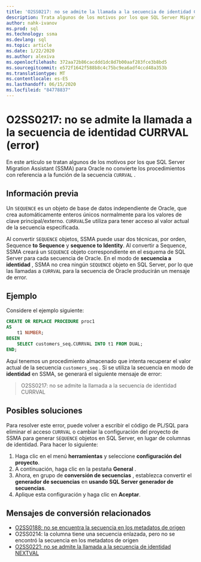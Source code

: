 ```yaml
---
title: 'O2SS0217: no se admite la llamada a la secuencia de identidad CURRVAL (error)'
description: Trata algunos de los motivos por los que SQL Server Migration Assistant (SSMA) para Oracle no convierte los procedimientos con referencia a la función CURRVAL de la secuencia.
author: nahk-ivanov
ms.prod: sql
ms.technology: ssma
ms.devlang: sql
ms.topic: article
ms.date: 1/22/2020
ms.author: alexiva
ms.openlocfilehash: 372aa72b86cacddd1dc8d7b00aaf283fce3b8bd5
ms.sourcegitcommit: e572f1642f588b8c4c75bc9ea6adf4ccd48a353b
ms.translationtype: MT
ms.contentlocale: es-ES
ms.lasthandoff: 06/15/2020
ms.locfileid: "84778837"
---
```

# <a name="o2ss0217-call-to-identity-sequence-currval-not-supported-error"></a>O2SS0217: no se admite la llamada a la secuencia de identidad CURRVAL (error)

En este artículo se tratan algunos de los motivos por los que SQL Server Migration Assistant (SSMA) para Oracle no convierte los procedimientos con referencia a la función de la secuencia `CURRVAL` .

## <a name="background"></a>Información previa

Un `SEQUENCE` es un objeto de base de datos independiente de Oracle, que crea automáticamente enteros únicos normalmente para los valores de clave principal/externo. `CURRVAL`Se utiliza para tener acceso al valor actual de la secuencia especificada.

Al convertir `SEQUENCE` objetos, SSMA puede usar dos técnicas, por orden, Sequence **to Sequence** y **sequence to Identity**. Al convertir a Sequence, SSMA creará un `SEQUENCE` objeto correspondiente en el esquema de SQL Server para cada secuencia de Oracle. En el modo de **secuencia a identidad** , SSMA no crea ningún `SEQUENCE` objeto en SQL Server, por lo que las llamadas a `CURRVAL` para la secuencia de Oracle producirán un mensaje de error.

## <a name="example"></a>Ejemplo

Considere el ejemplo siguiente:

```sql
CREATE OR REPLACE PROCEDURE proc1
AS
    t1 NUMBER;
BEGIN
    SELECT customers_seq.CURRVAL INTO t1 FROM DUAL;
END;
```

Aquí tenemos un procedimiento almacenado que intenta recuperar el valor actual de la secuencia `customers_seq` . Si se utiliza la secuencia en modo de **identidad** en SSMA, se generará el siguiente mensaje de error:

> O2SS0217: no se admite la llamada a la secuencia de identidad CURRVAL

## <a name="possible-remedies"></a>Posibles soluciones

Para resolver este error, puede volver a escribir el código de PL/SQL para eliminar el acceso `CURRVAL` o cambiar la configuración del proyecto de SSMA para generar `SEQUENCE` objetos en SQL Server, en lugar de columnas de identidad. Para hacer lo siguiente:

1. Haga clic en el menú **herramientas** y seleccione **configuración del proyecto**.
2. A continuación, haga clic en la pestaña **General** .
3. Ahora, en grupo de **conversión de secuencias** , establezca convertir el **generador de secuencias** en **usando SQL Server generador de secuencias**.
4. Aplique esta configuración y haga clic en **Aceptar**.

## <a name="related-conversion-messages"></a>Mensajes de conversión relacionados

* [O2SS0188: no se encuentra la secuencia en los metadatos de origen](o2ss0188.md)
* O2SS0214: la columna tiene una secuencia enlazada, pero no se encontró la secuencia en los metadatos de origen
* [O2SS0221: no se admite la llamada a la secuencia de identidad NEXTVAL](o2ss0221.md)
